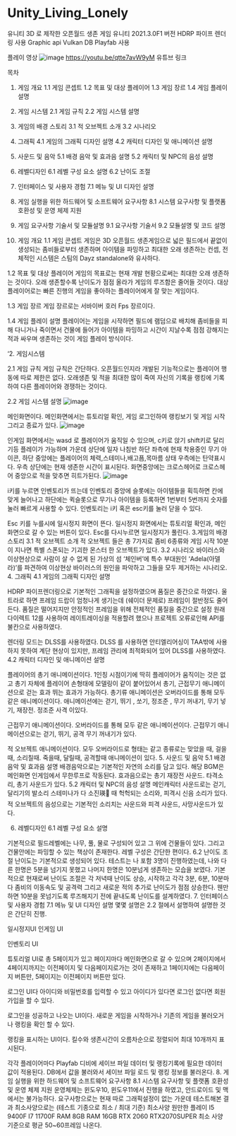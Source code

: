 # Unity_Living_Lonely
유니티 3D 로 제작한 오픈월드 생존 게임
유니티 2021.3.0F1 버전
HDRP 파이프 렌더링 사용
Graphic api Vulkan
DB Playfab 사용

플레이 영상
![image](https://github.com/rhwjdtjs/Unity_Living_Lonely/assets/42109688/ea85cd52-bfcd-45d6-b789-bc1d11a6c0db)
https://youtu.be/qtte7avW9yM 유튜브 링크









목차
1. 게임 개요
1.1 게임 콘셉트
1.2 목표 및 대상 플레이어
1.3 게임 장르
1.4 게임 플레이 설명

2. 게임 시스템
2.1 게임 규칙
2.2 게임 시스템 설명 

3. 게임의 배경 스토리
3.1 적 오브젝트 소개
3.2 시나리오

4. 그래픽 
4.1 게임의 그래픽 디자인 설명
4.2 캐릭터 디자인 및 애니메이션 설명

5. 사운드 및 음악
5.1 배경 음악 및 효과음 설명
5.2 캐릭터 및 NPC의 음성 설명


6. 레벨디자인
6.1 레벨 구성 요소 설명
6.2 난이도 조절 

7. 인터페이스 및 사용자 경험
7.1 메뉴 및 UI 디자인 설명

8. 게임 실행을 위한 하드웨어 및 소프트웨어 요구사항
8.1 시스템 요구사항 및 플랫폼 호환성 및 운영 체제 지원

9. 게임 요구사항 기술서 및 모듈설명
9.1 요구사항 기술서
9.2 모듈설명 및 코드 설명











1. 게임 개요
1.1 게임 콘셉트
게임은 3D 오픈월드 생존게임으로 넓은 필드에서 끝없이 생성되는 좀비들로부터 생존하며 아이템을 파밍하고 최대한 오래 생존하는 컨셉, 전체적인 시스템은 스팀의 Dayz standalone와 유사하다.

1.2 목표 및 대상 플레이어
게임의 목표로는 현재 개발 현황으로써는 최대한 오래 생존하는 것이다. 오래 생존할수록 난이도가 점점 올라가 게임의 루즈함은 줄어들 것이다.
대상 플레이어로는 빠른 진행의 게임을 좋아하는 플레이어에게 잘 맞는 게임이다.

1.3 게임 장르
게임 장르로는 서바이버 호러 Fps 장르이다.

1.4 게임 플레이 설명
플레이어는 게임을 시작하면 필드에 램덤으로 배치해 좀비들을 피해 다니거나 죽이면서 건물에 들어가 아이템을 파밍하고 시간이 지날수록 점점 강해지는 적과 싸우며 생존하는 것이 게임 플레이 방식이다.

‘2. 게임시스템

2.1 게임 규칙 
게임 규칙은 간단하다. 오픈월드인지라 개발된 기능적으로는 플레이어 행동에 따로 제한은 없다. 오래생존 및 적을 최대한 많이 죽여 자신의 기록을 랭킹에 기록하여 다른 플레이어와 경쟁하는 것이다.

2.2 게임 시스템 설명
![image](https://github.com/rhwjdtjs/Unity_Living_Lonely/assets/42109688/9d1d8755-0a7c-4133-be68-e7b74a329d77)

메인화면이다.
메인화면에서는 튜토리얼 확인, 게임 로그인하여 랭킹보기 및 게임 시작 그리고 종료가 있다.
![image](https://github.com/rhwjdtjs/Unity_Living_Lonely/assets/42109688/41e06cba-1222-4710-a821-53268a8d4f2f)

인게임 화면에서는 wasd 로 플레이어가 움직일 수 있으며, c키로 앉기 shift키로 달리기등 플레이가 가능하며 가운데 상단에 일자 나침반 하단 좌측에 현재 착용중인 무기 아이콘,
하단 중앙에는 플레이어의 체력,스테미나,배고픔,목마름 상태 우측에는 탄약표시다. 
우측 상단에는 현재 생존한 시간이 표시된다. 화면중앙에는 크로스헤어로 크로스헤어 중앙으로 적을 맞추면 히트가된다.
![image](https://github.com/rhwjdtjs/Unity_Living_Lonely/assets/42109688/182d465d-98ad-45ad-93f5-19a0db331531)

i키를 누르면 인벤토리가 뜨는데 인벤토리 중앙에 슬롯에는 아이템들을 획득하면 칸에 맞게 늘어나고 하단에는 퀵슬롯으로 무기나 아이템을 등록하면 1번부터 5번까지 숫자를 눌러 빠르게 사용할 수 있다.
인벤토리는 i키 혹은 esc키를 눌러 닫을 수 있다.








Esc 키를 누를시에 일시정지 화면이 뜬다. 일시정지 화면에서는 튜토리얼 확인과, 메인화면으로 갈 수 있는 버튼이 있다. Esc를 다시누르면 일시정지가 풀린다.
3.게임의 배경 스토리
3.1 적 오브젝트 소개
적 오브젝트 들은 총 7가지로 좀비 6종류와 게임 시작 10분이 지나면 특별 스폰되는 기괴한 몬스터 한 오브젝트가 있다.
3.2 시나리오
바이러스와 이상현상으로 사람이 살 수 없게 된 가상의 섬 ‘체인버’에 특수 부대원인 ‘Adela(아델라)’를 파견하여 이상현상 바이러스의 원인을 파악하고 그들을 모두 제거하는 시나리오.
4. 그래픽 
4.1 게임의 그래픽 디자인 설명


HDRP 파이프렌더링으로 기본적인 그래픽을 설정하였으며 품질은 중간으로 하였다.
울트라로 하면 프레임 드랍이 엄청나게 생기는데 (쉐이더 문제로) 프레임이 절반정도 줄어든다. 품질은 떨어지지만 안정적인 프레임을 위해 전체적인 품질을 중간으로 설정
원래 다이렉트 12를 사용하여 레이트레이싱을 적용할려 했으나 프로젝트 오류로인해 API를 불칸으로 사용하였다.

렌더링 모드는 DLSS를 사용하였다. DLSS 를 사용하면 안티엘리어싱이 TAA밖에 사용하지 못하여 계단 현상이 있지만, 프레임 관리에 최적화되어 있어 DLSS를 사용하였다.
4.2 캐릭터 디자인 및 애니메이션 설명

플레이어의 총기 애니메이션이다.
1인칭 시점이기에 딱히 플레이어가 움직이는 것은 없고 총기 자체에 플레이어 손형태에 모델링이 같이 붙어있어서 총기, 근접무기 애니메이션으로 걷는 효과 뛰는 효과가 가능하다. 총기류 애니메이션은 오버라이드를 통해 모두 같은 애니메이션이다.
애니메이션에는 걷기, 뛰기 , 쏘기, 정조준 , 무기 꺼내기, 무기 넣기, 재장전. 정조준 사격 이있다.

근접무기 애니메이션이다. 오버라이드를 통해 모두 같은 애니메이션이다.
근접무기 애니메이션으로는 걷기, 뛰기, 공격 무기 꺼내기가 있다.

적 오브젝트 애니메이션이다. 모두 오버라이드로 형태는 같고 종류로는 맞았을 때, 걸을때, 소리칠때. 죽을때, 달릴때, 공격할때 애니메이션이 있다.
5. 사운드 및 음악
5.1 배경 음악 및 효과음 설명
배경음악으로는 기본적인 자연의 소리를 담고 있다.
해당 BGM은 메인화면 인게임에서 무한루프로 작동된다.
효과음으로는 총기 재장전 사운드. 타격소리, 총기 사운드가 있다.
5.2 캐릭터 및 NPC의 음성 설명
메인캐릭터 사운드로는 걷기, 달리기의 발소리 스테미나가 다 소진瑛 때 헉헉되는 소리와, 피격시 신음 소리가 있다. 적 오브젝트의 음성으로는 기본적인 소리치는 사운드와 피격 사운드, 사망사운드가 있다.

6. 레벨디자인
6.1 레벨 구성 요소 설명

기본적으로 필드레벨에는 나무, 풀, 물로 구성되어 있고 그 위에 건물들이 있다. 그리고 건물안에는 파밍할 수 있는 책상이 존재한다. 레벨 구성은 간단한 편이다. 
6.2 난이도 조절 
난이도는 기본적으로 생성되어 있다. 테스트는 나 포함 3명이 진행하였는데, 나와 다른 한명은 5분을 넘기지 못했고 나머지 한명은 10분넘게 생존하는 모습을 보였다. 기본적으로 현재로써 난이도 조절은 각 저녁때 난이도 상승, 시작하고 각각 3분, 6분, 10분마다 좀비의 이동속도 및 공격력 그리고 새로운 적의 추가로 난이도가 점점 상승한다.
웬만하면 10분을 못넘기도록 루즈해지기 전에 끝내도록 난이도를 설계하였다.
7. 인터페이스 및 사용자 경험
7.1 메뉴 및 UI 디자인 설명
몇몇 설명은 2.2 절에서 설명하여 설명한 것은 간단히 진행.

일시정지UI
인게임 UI


인벤토리 UI

튜토리얼 UI로 총 5페이지가 있고 페이지마다 메인화면으로 갈 수 있으며 2페이지에서 4페이지까지는 이전페이지 및 다음페이지로가는 것이 존재하고 1페이지에는 다음페이지 버튼만, 5페이지는 이전페이지 버튼만 있다.



로그인 UI다 아이디와 비밀번호를 입력할 수 있고 아이디가 있다면 로그인 없다면 회원가입을 할 수 있다.

로그인을 성공하고 나오는 UI이다. 새로운 게임을 시작하거나 기존의 게임을 불러오거나 랭킹을 확인 할 수 있다.

랭킹을 표시하는 UI이다. 킬수와 생존시간이 오름차순으로 정렬되어 최대 10개까지 표시된다.

각각 플레이어마다 Playfab 디비에 세이브 파일 데이터 및 랭킹기록에 필요한 데이터 값이 적용된다. DB에서 값을 불러와서 세이브 파일 로드 및 랭킹 정보를 불러온다.
8. 게임 실행을 위한 하드웨어 및 소프트웨어 요구사항
8.1 시스템 요구사항 및 플랫폼 호환성 및 운영 체제 지원
운영체제는 윈도우10, 윈도우11에서 진행을 하였고, 안드로이드 및 맥에서는 불가능하다.
요구사항으로는 현재 따로 그래픽설정이 없는 가운데
테스트해본 결과 최소사양으로는
(테스트 기종으로 최소 / 최대 기준)
최소사양                 원만한 플레이
I5 9400F                 I7 11700F 
RAM 8GB                RAM 16GB
RTX 2060                RTX2070SUPER
최소 사양 기준으로 평균 50~60프레임 나온다.

